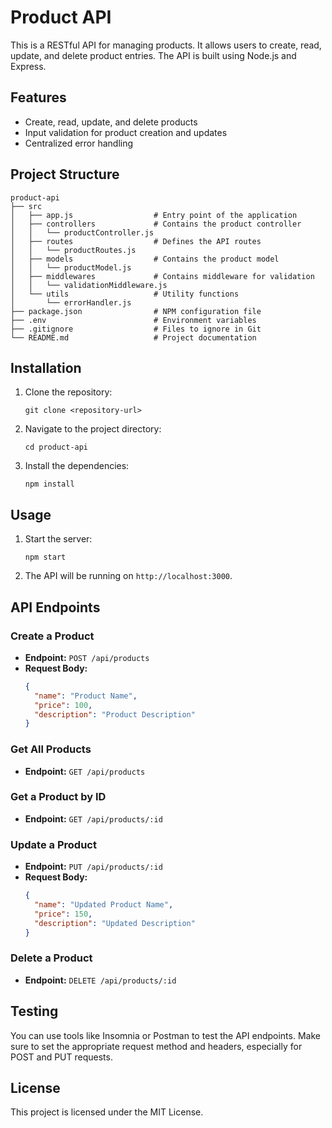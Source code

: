 # Product API

This is a RESTful API for managing products. It allows users to create, read, update, and delete product entries. The API is built using Node.js and Express.

## Features

- Create, read, update, and delete products
- Input validation for product creation and updates
- Centralized error handling

## Project Structure

```
product-api
├── src
│   ├── app.js                  # Entry point of the application
│   ├── controllers             # Contains the product controller
│   │   └── productController.js
│   ├── routes                  # Defines the API routes
│   │   └── productRoutes.js
│   ├── models                  # Contains the product model
│   │   └── productModel.js
│   ├── middlewares             # Contains middleware for validation
│   │   └── validationMiddleware.js
│   └── utils                   # Utility functions
│       └── errorHandler.js
├── package.json                # NPM configuration file
├── .env                        # Environment variables
├── .gitignore                  # Files to ignore in Git
└── README.md                   # Project documentation
```

## Installation

1. Clone the repository:
   ```
   git clone <repository-url>
   ```
2. Navigate to the project directory:
   ```
   cd product-api
   ```
3. Install the dependencies:
   ```
   npm install
   ```

## Usage

1. Start the server:
   ```
   npm start
   ```
2. The API will be running on `http://localhost:3000`.

## API Endpoints

### Create a Product

- **Endpoint:** `POST /api/products`
- **Request Body:**
  ```json
  {
    "name": "Product Name",
    "price": 100,
    "description": "Product Description"
  }
  ```

### Get All Products

- **Endpoint:** `GET /api/products`

### Get a Product by ID

- **Endpoint:** `GET /api/products/:id`

### Update a Product

- **Endpoint:** `PUT /api/products/:id`
- **Request Body:**
  ```json
  {
    "name": "Updated Product Name",
    "price": 150,
    "description": "Updated Description"
  }
  ```

### Delete a Product

- **Endpoint:** `DELETE /api/products/:id`

## Testing

You can use tools like Insomnia or Postman to test the API endpoints. Make sure to set the appropriate request method and headers, especially for POST and PUT requests.

## License

This project is licensed under the MIT License.